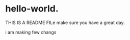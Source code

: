 # hello-world.
THIS IS A README FILe make sure you have a great day.
   


   i am making few changs 

